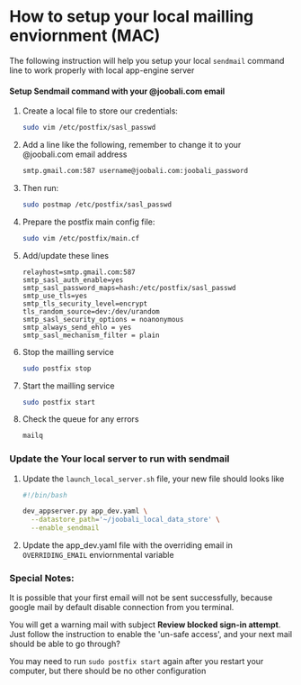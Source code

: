 # How to setup your local mailling enviornment (MAC)

The following instruction will help you setup your local `sendmail`
command line to work properly with local app-engine server

#### Setup Sendmail command with your @joobali.com email
1) Create a local file to store our credentials:
    ```bash
    sudo vim /etc/postfix/sasl_passwd
    ```

2) Add a line like the following, remember to change it to your @joobali.com email address

    ```bash
    smtp.gmail.com:587 username@joobali.com:joobali_password
    ```
3) Then run:

    ```bash
    sudo postmap /etc/postfix/sasl_passwd
    ```

4) Prepare the postfix main config file:

    ```bash
    sudo vim /etc/postfix/main.cf
    ```

5) Add/update these lines

    ```
    relayhost=smtp.gmail.com:587
    smtp_sasl_auth_enable=yes
    smtp_sasl_password_maps=hash:/etc/postfix/sasl_passwd
    smtp_use_tls=yes
    smtp_tls_security_level=encrypt
    tls_random_source=dev:/dev/urandom
    smtp_sasl_security_options = noanonymous
    smtp_always_send_ehlo = yes
    smtp_sasl_mechanism_filter = plain
    ```
    
6) Stop the mailling service

    ```bash
    sudo postfix stop
    ```

7) Start the mailling service
    ```bash
    sudo postfix start
    ```

8) Check the queue for any errors
    ```bash
    mailq
    ```

### Update the Your local server to run with sendmail

1) Update the `launch_local_server.sh` file, your new file should looks like
    ```bash
    #!/bin/bash
    
    dev_appserver.py app_dev.yaml \
      --datastore_path='~/joobali_local_data_store' \
      --enable_sendmail
    ```
2) Update the app_dev.yaml file with the overriding email in `OVERRIDING_EMAIL` enviornmental variable

### Special Notes:
It is possible that your first email will not be sent successfully, because google mail by default disable
connection from you terminal. 

You will get a warning mail with subject **Review blocked sign-in attempt**.
Just follow the instruction to enable the 'un-safe access', and your next mail should be able to go through?

You may need to run `sudo postfix start` again after you restart your computer, but there should be no other configuration